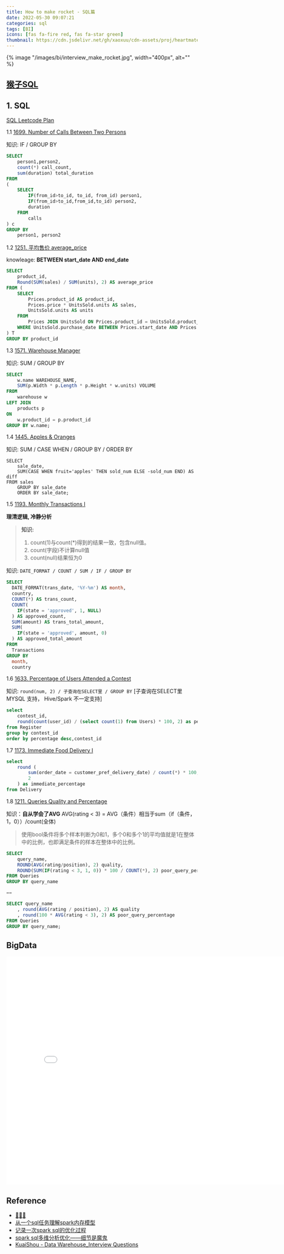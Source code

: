 ```yaml
---
title: How to make rocket - SQL篇
date: 2022-05-30 09:07:21
categories: sql
tags: [BI]
icons: [fas fa-fire red, fas fa-star green]
thumbnail: https://cdn.jsdelivr.net/gh/xaoxuu/cdn-assets/proj/heartmate/icon.png
---
```


{% image "/images/bi/interview_make_rocket.jpg", width="400px", alt="" %}

<!-- more -->

## [猴子SQL](https://www.zhihu.com/people/houziliaorenwu)

## 1. SQL

[SQL Leetcode Plan](https://leetcode.cn/study-plan/sql/?progress=8qjpxl7)

1.1 [1699. Number of Calls Between Two Persons]()

知识: IF / GROUP BY

```sql
SELECT 
    person1,person2, 
    count(*) call_count, 
    sum(duration) total_duration 
FROM 
(
    SELECT 
        IF(from_id>to_id, to_id, from_id) person1, 
        IF(from_id>to_id,from_id,to_id) person2, 
        duration  
    FROM 
        calls 
) c 
GROUP BY 
    person1, person2
```

1.2 [1251. 平均售价 average_price](https://leetcode.cn/study-plan/sql/?progress=8qjpxl7)

knowleage: **BETWEEN start_date AND end_date**

```sql
SELECT
    product_id,
    Round(SUM(sales) / SUM(units), 2) AS average_price
FROM (
    SELECT
        Prices.product_id AS product_id,
        Prices.price * UnitsSold.units AS sales,
        UnitsSold.units AS units
    FROM 
        Prices JOIN UnitsSold ON Prices.product_id = UnitsSold.product_id
    WHERE UnitsSold.purchase_date BETWEEN Prices.start_date AND Prices.end_date
) T
GROUP BY product_id
```

1.3 [1571. Warehouse Manager](https://leetcode.cn/problems/warehouse-manager/)

知识: SUM / GROUP BY

```sql
SELECT 
    w.name WAREHOUSE_NAME,
    SUM(p.Width * p.Length * p.Height * w.units) VOLUME
FROM 
    warehouse w
LEFT JOIN 
    products p
ON 
    w.product_id = p.product_id
GROUP BY w.name;
```

1.4 [1445. Apples & Oranges](https://leetcode.cn/problems/apples-oranges/)

知识: SUM / CASE WHEN / GROUP BY / ORDER BY

```
SELECT 
    sale_date,
    SUM(CASE WHEN fruit='apples' THEN sold_num ELSE -sold_num END) AS diff
FROM sales
    GROUP BY sale_date
    ORDER BY sale_date;
```

1.5 [1193. Monthly Transactions I](https://leetcode.cn/problems/monthly-transactions-i/)

**理清逻辑, 冷静分析**

> **知识:** 
> 1. count(1)与count(*)得到的结果一致，包含null值。
> 2. count(字段)不计算null值
> 3. count(null)结果恒为0

知识: `DATE_FORMAT / COUNT / SUM / IF / GROUP BY` 

```sql
SELECT 
  DATE_FORMAT(trans_date, '%Y-%m') AS month, 
  country, 
  COUNT(*) AS trans_count, 
  COUNT(
    IF(state = 'approved', 1, NULL)
  ) AS approved_count, 
  SUM(amount) AS trans_total_amount, 
  SUM(
    IF(state = 'approved', amount, 0)
  ) AS approved_total_amount 
FROM 
  Transactions 
GROUP BY 
  month, 
  country
```

1.6 [1633. Percentage of Users Attended a Contest](https://leetcode.cn/problems/percentage-of-users-attended-a-contest/)

知识: `round(num, 2) / 子查询在SELECT里 / GROUP BY` [子查询在SELECT里 MYSQL 支持， Hive/Spark 不一定支持] 

```sql
select 
    contest_id,
    round(count(user_id) / (select count(1) from Users) * 100, 2) as percentage
from Register
group by contest_id
order by percentage desc,contest_id
```

1.7 [1173. Immediate Food Delivery I](https://leetcode.cn/problems/immediate-food-delivery-i/) 

```sql
select 
    round (
        sum(order_date = customer_pref_delivery_date) / count(*) * 100,
        2
    ) as immediate_percentage
from Delivery
```

1.8 [1211. Queries Quality and Percentage](https://leetcode.cn/problems/queries-quality-and-percentage/)

知识：**自从学会了AVG**  AVG(rating < 3) = AVG（条件）相当于sum（if（条件，1，0））/count(全体)

> 使用bool条件将多个样本判断为0和1，多个0和多个1的平均值就是1在整体中的比例，也即满足条件的样本在整体中的比例。

```SQL
SELECT 
    query_name, 
    ROUND(AVG(rating/position), 2) quality,
    ROUND(SUM(IF(rating < 3, 1, 0)) * 100 / COUNT(*), 2) poor_query_percentage
FROM Queries
GROUP BY query_name

==

SELECT query_name
	, round(AVG(rating / position), 2) AS quality
	, round(100 * AVG(rating < 3), 2) AS poor_query_percentage
FROM Queries
GROUP BY query_name;
```

## BigData

<center><embed src="/images/bi/2022最新大数据面试宝典.pdf" width="800" height="600"></center>



## Reference

- [🥕🥕🥕](https://www.zhihu.com/people/hongmianao)
- [从一个sql任务理解spark内存模型](https://zhuanlan.zhihu.com/p/134135758)
- [记录一次spark sql的优化过程](https://zhuanlan.zhihu.com/p/77614511)
- [spark sql多维分析优化——细节是魔鬼](https://zhuanlan.zhihu.com/p/78804934)
- [KuaiShou - Data Warehouse_Interview Questions](https://blog.csdn.net/weixin_43619485/article/details/107164729)
